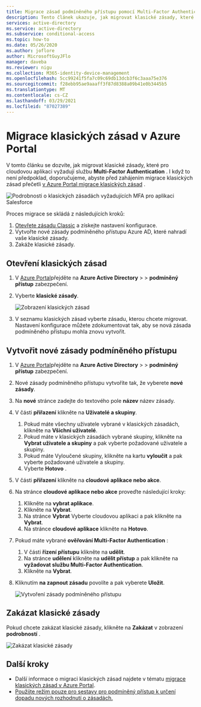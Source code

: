 ```yaml
---
title: Migrace zásad podmíněného přístupu pomocí Multi-Factor Authentication – Azure Active Directory
description: Tento článek ukazuje, jak migrovat klasické zásady, které vyžadují službu Multi-Factor Authentication v Azure Portal.
services: active-directory
ms.service: active-directory
ms.subservice: conditional-access
ms.topic: how-to
ms.date: 05/26/2020
ms.author: joflore
author: MicrosoftGuyJFlo
manager: daveba
ms.reviewer: nigu
ms.collection: M365-identity-device-management
ms.openlocfilehash: 5cc99241f5fa7c09c69db13dcb3f6c3aaa75e376
ms.sourcegitcommit: f28ebb95ae9aaaff3f87d8388a09b41e0b3445b5
ms.translationtype: MT
ms.contentlocale: cs-CZ
ms.lasthandoff: 03/29/2021
ms.locfileid: "87027389"
---
```

# <a name="migrate-a-classic-policy-in-the-azure-portal"></a>Migrace klasických zásad v Azure Portal

V tomto článku se dozvíte, jak migrovat klasické zásady, které pro cloudovou aplikaci vyžadují službu **Multi-Factor Authentication** . I když to není předpoklad, doporučujeme, abyste před zahájením migrace klasických zásad přečetli [v Azure Portal migrace klasických zásad](policy-migration.md) .

![Podrobnosti o klasických zásadách vyžadujících MFA pro aplikaci Salesforce](./media/policy-migration/33.png)

Proces migrace se skládá z následujících kroků:

1. [Otevřete zásadu Classic](#open-a-classic-policy) a získejte nastavení konfigurace.
1. Vytvořte nové zásady podmíněného přístupu Azure AD, které nahradí vaše klasické zásady. 
1. Zakáže klasické zásady.

## <a name="open-a-classic-policy"></a>Otevření klasických zásad

1. V [Azure Portal](https://portal.azure.com)přejděte na **Azure Active Directory**  >    >  **podmíněný přístup** zabezpečení.
1. Vyberte **klasické zásady**.

   ![Zobrazení klasických zásad](./media/policy-migration-mfa/12.png)

1. V seznamu klasických zásad vyberte zásadu, kterou chcete migrovat. Nastavení konfigurace můžete zdokumentovat tak, aby se nová zásada podmíněného přístupu mohla znovu vytvořit.

## <a name="create-a-new-conditional-access-policy"></a>Vytvořit nové zásady podmíněného přístupu

1. V [Azure Portal](https://portal.azure.com)přejděte na **Azure Active Directory**  >    >  **podmíněný přístup** zabezpečení.
1. Nové zásady podmíněného přístupu vytvoříte tak, že vyberete **nové zásady**.
1. Na **nové** stránce zadejte do textového pole **název** název zásady.
1. V části **přiřazení** klikněte na **Uživatelé a skupiny**.
   1. Pokud máte všechny uživatele vybrané v klasických zásadách, klikněte na **Všichni uživatelé**. 
   1. Pokud máte v klasických zásadách vybrané skupiny, klikněte na **Vybrat uživatele a skupiny** a pak vyberte požadované uživatele a skupiny.
   1. Pokud máte Vyloučené skupiny, klikněte na kartu **vyloučit** a pak vyberte požadované uživatele a skupiny. 
   1. Vyberte **Hotovo** .
1. V části **přiřazení** klikněte na **cloudové aplikace nebo akce**.
1. Na stránce **cloudové aplikace nebo akce** proveďte následující kroky:
   1. Klikněte na **vybrat aplikace**.
   1. Klikněte na **Vybrat**.
   1. Na stránce **Vybrat** Vyberte cloudovou aplikaci a pak klikněte na **Vybrat**.
   1. Na stránce **cloudové aplikace** klikněte na **Hotovo**.
1. Pokud máte vybrané **ověřování Multi-Factor Authentication** :
   1. V části **řízení přístupu** klikněte na **udělit**.
   1. Na stránce **udělení** klikněte na **udělit přístup** a pak klikněte na **vyžadovat službu Multi-Factor Authentication**.
   1. Klikněte na **Vybrat**.
1. Kliknutím **na zapnout zásadu** povolíte a pak vyberete **Uložit**.

   ![Vytvoření zásady podmíněného přístupu](./media/policy-migration-mfa/conditional-access-policy-migration.png)

## <a name="disable-the-classic-policy"></a>Zakázat klasické zásady

Pokud chcete zakázat klasické zásady, klikněte na **Zakázat** v zobrazení **podrobností** .

![Zakázat klasické zásady](./media/policy-migration-mfa/14.png)

## <a name="next-steps"></a>Další kroky

- Další informace o migraci klasických zásad najdete v tématu [migrace klasických zásad v Azure Portal](policy-migration.md).
- [Použijte režim pouze pro sestavy pro podmíněný přístup k určení dopadu nových rozhodnutí o zásadách.](concept-conditional-access-report-only.md)